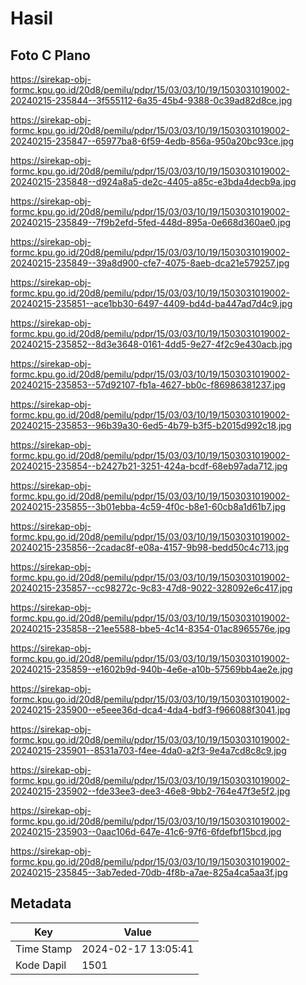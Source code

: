 # Hasil

## Foto C Plano

https://sirekap-obj-formc.kpu.go.id/20d8/pemilu/pdpr/15/03/03/10/19/1503031019002-20240215-235844--3f555112-6a35-45b4-9388-0c39ad82d8ce.jpg

https://sirekap-obj-formc.kpu.go.id/20d8/pemilu/pdpr/15/03/03/10/19/1503031019002-20240215-235847--65977ba8-6f59-4edb-856a-950a20bc93ce.jpg

https://sirekap-obj-formc.kpu.go.id/20d8/pemilu/pdpr/15/03/03/10/19/1503031019002-20240215-235848--d924a8a5-de2c-4405-a85c-e3bda4decb9a.jpg

https://sirekap-obj-formc.kpu.go.id/20d8/pemilu/pdpr/15/03/03/10/19/1503031019002-20240215-235849--7f9b2efd-5fed-448d-895a-0e668d360ae0.jpg

https://sirekap-obj-formc.kpu.go.id/20d8/pemilu/pdpr/15/03/03/10/19/1503031019002-20240215-235849--39a8d900-cfe7-4075-8aeb-dca21e579257.jpg

https://sirekap-obj-formc.kpu.go.id/20d8/pemilu/pdpr/15/03/03/10/19/1503031019002-20240215-235851--ace1bb30-6497-4409-bd4d-ba447ad7d4c9.jpg

https://sirekap-obj-formc.kpu.go.id/20d8/pemilu/pdpr/15/03/03/10/19/1503031019002-20240215-235852--8d3e3648-0161-4dd5-9e27-4f2c9e430acb.jpg

https://sirekap-obj-formc.kpu.go.id/20d8/pemilu/pdpr/15/03/03/10/19/1503031019002-20240215-235853--57d92107-fb1a-4627-bb0c-f86986381237.jpg

https://sirekap-obj-formc.kpu.go.id/20d8/pemilu/pdpr/15/03/03/10/19/1503031019002-20240215-235853--96b39a30-6ed5-4b79-b3f5-b2015d992c18.jpg

https://sirekap-obj-formc.kpu.go.id/20d8/pemilu/pdpr/15/03/03/10/19/1503031019002-20240215-235854--b2427b21-3251-424a-bcdf-68eb97ada712.jpg

https://sirekap-obj-formc.kpu.go.id/20d8/pemilu/pdpr/15/03/03/10/19/1503031019002-20240215-235855--3b01ebba-4c59-4f0c-b8e1-60cb8a1d61b7.jpg

https://sirekap-obj-formc.kpu.go.id/20d8/pemilu/pdpr/15/03/03/10/19/1503031019002-20240215-235856--2cadac8f-e08a-4157-9b98-bedd50c4c713.jpg

https://sirekap-obj-formc.kpu.go.id/20d8/pemilu/pdpr/15/03/03/10/19/1503031019002-20240215-235857--cc98272c-9c83-47d8-9022-328092e6c417.jpg

https://sirekap-obj-formc.kpu.go.id/20d8/pemilu/pdpr/15/03/03/10/19/1503031019002-20240215-235858--21ee5588-bbe5-4c14-8354-01ac8965576e.jpg

https://sirekap-obj-formc.kpu.go.id/20d8/pemilu/pdpr/15/03/03/10/19/1503031019002-20240215-235859--e1602b9d-940b-4e6e-a10b-57569bb4ae2e.jpg

https://sirekap-obj-formc.kpu.go.id/20d8/pemilu/pdpr/15/03/03/10/19/1503031019002-20240215-235900--e5eee36d-dca4-4da4-bdf3-f966088f3041.jpg

https://sirekap-obj-formc.kpu.go.id/20d8/pemilu/pdpr/15/03/03/10/19/1503031019002-20240215-235901--8531a703-f4ee-4da0-a2f3-9e4a7cd8c8c9.jpg

https://sirekap-obj-formc.kpu.go.id/20d8/pemilu/pdpr/15/03/03/10/19/1503031019002-20240215-235902--fde33ee3-dee3-46e8-9bb2-764e47f3e5f2.jpg

https://sirekap-obj-formc.kpu.go.id/20d8/pemilu/pdpr/15/03/03/10/19/1503031019002-20240215-235903--0aac106d-647e-41c6-97f6-6fdefbf15bcd.jpg

https://sirekap-obj-formc.kpu.go.id/20d8/pemilu/pdpr/15/03/03/10/19/1503031019002-20240215-235845--3ab7eded-70db-4f8b-a7ae-825a4ca5aa3f.jpg


## Metadata

| Key        | Value               |
| ---------- | ------------------- |
| Time Stamp | 2024-02-17 13:05:41 |
| Kode Dapil | 1501                |



